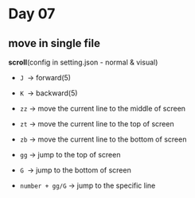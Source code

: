 <!--
 * @Author: Ada J
 * @Date: 2022-06-08 21:48:11
 * @LastEditTime: 2022-06-12 12:20:52
 * @Description: 
-->
# Day 07

## move in single file
**scroll**(config in setting.json - normal & visual)
* `J `-> forward(5)
* `K `-> backward(5)

* `zz` -> move the current line to the middle of screen
* `zt` -> move the current line to the top of screen
* `zb` -> move the current line to the bottom of screen

* `gg` -> jump to the top of screen
* `G `-> jump to the bottom of screen
* `number + gg/G` -> jump to the specific line 
